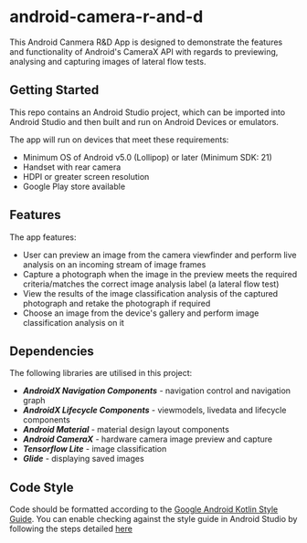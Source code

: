 # android-camera-r-and-d

This Android Canmera R&D App is designed to demonstrate the features and functionality of Android's CameraX API with regards to previewing, analysing and capturing images of lateral flow tests.

## Getting Started

This repo contains an Android Studio project, which can be imported into Android Studio and then built and run on Android Devices or emulators.

The app will run on devices that meet these requirements:
- Minimum OS of Android v5.0 (Lollipop) or later (Minimum SDK: 21)
- Handset with rear camera
- HDPI or greater screen resolution
- Google Play store available


## Features

The app features:
- User can preview an image from the camera viewfinder and perform live analysis on an incoming stream of image frames
- Capture a photograph when the image in the preview meets the required criteria/matches the correct image analysis label (a lateral flow test)
- View the results of the image classification analysis of the captured photograph and retake the photograph if required
- Choose an image from the device's gallery and perform image classification analysis on it


## Dependencies

The following libraries are utilised in this project:
- ***AndroidX Navigation Components*** - navigation control and navigation graph
- ***AndroidX Lifecycle Components*** - viewmodels, livedata and lifecycle components
- ***Android Material*** - material design layout components
- ***Android CameraX*** - hardware camera image preview and capture
- ***Tensorflow Lite*** - image classification
- ***Glide*** - displaying saved images

## Code Style

Code should be formatted according to the [Google Android Kotlin Style Guide](https://developer.android.com/kotlin/style-guide).
You can enable checking against the style guide in Android Studio by following the steps detailed [here](https://kotlinlang.org/docs/reference/coding-conventions.html)
